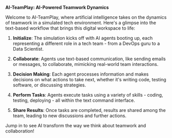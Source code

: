

**AI-TeamPlay: AI-Powered Teamwork Dynamics**

Welcome to AI-TeamPlay, where artificial intelligence takes on the dynamics of teamwork in a simulated tech environment. Here's a glimpse into the text-based workflow that brings this digital workspace to life:

1. **Initialize**: The simulation kicks off with AI agents booting up, each representing a different role in a tech team - from a DevOps guru to a Data Scientist.

2. **Collaborate**: Agents use text-based communication, like sending emails or messages, to collaborate, mimicking real-world team interactions.

3. **Decision Making**: Each agent processes information and makes decisions on what actions to take next, whether it's writing code, testing software, or discussing strategies.

4. **Perform Tasks**: Agents execute tasks using a variety of skills - coding, testing, deploying - all within the text command interface.

5. **Share Results**: Once tasks are completed, results are shared among the team, leading to new discussions and further actions.

Jump in to see AI transform the way we think about teamwork and collaboration!
